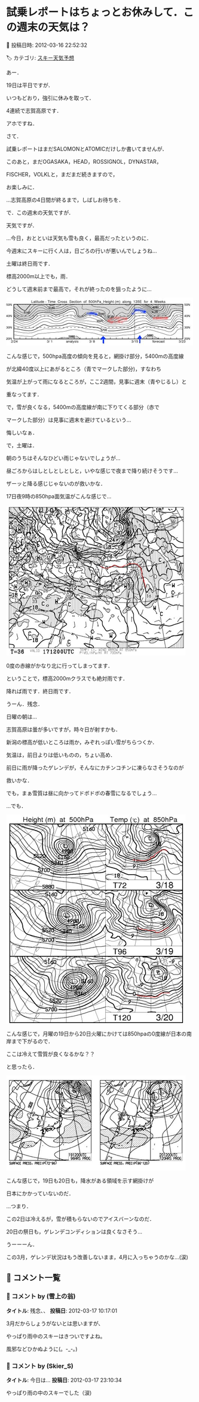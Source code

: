 # 試乗レポートはちょっとお休みして．この週末の天気は？

📅 投稿日時: 2012-03-16 22:52:32

🏷️ カテゴリ: [スキー天気予想](c6554f5c3c106093b511a8daae23757e8.md)

あー．


19日は平日ですが．


いつもどおり，強引に休みを取って．


4連続で志賀高原です．


アホですね．





さて．


試乗レポートはまだSALOMONとATOMICだけしか書いてませんが．


このあと，まだOGASAKA，HEAD，ROSSIGNOL，DYNASTAR，


FISCHER，VOLKLと，まだまだ続きますので，


お楽しみに．


…志賀高原の4日間が終るまで，しばしお待ちを．





で．この週末の天気ですが．


天気ですが．





…今日，おとといは天気も雪も良く，最高だったというのに．


今週末にスキーに行く人は，日ごろの行いが悪いんでしょうね…


土曜は終日雨です．


標高2000m以上でも，雨．


どうして週末前まで最高で，それが終ったのを狙ったように…







![e8636c62dcaa8715d0a10e15213d4fb6.jpg](images/e8636c62dcaa8715d0a10e15213d4fb6.jpg)







こんな感じで，500hpa高度の傾向を見ると，網掛け部分，5400mの高度線


が北緯40度以上にあがるところ（青でマークした部分)，すなわち


気温が上がって雨になるところが，ここ2週間，見事に週末（青やじるし）と


重なってます．


で，雪が良くなる，5400mの高度線が南に下りてくる部分（赤で


マークした部分）は見事に週末を避けているという…


悔しいなぁ．





で，土曜は．


朝のうちはそんなひどい雨じゃないでしょうが…


昼ごろからはしとしとしとしと，いやな感じで夜まで降り続けそうです…


ザーッと降る感じじゃないのが救いかな．





17日夜9時の850hpa面気温がこんな感じで…




![726cce36c3b6815bbccb07ce76d84b89.jpg](images/726cce36c3b6815bbccb07ce76d84b89.jpg)




0度の赤線がかなり北に行ってしまってます．


ということで，標高2000mクラスでも絶対雨です．


降れば雨です．終日雨です．


うーん．残念．





日曜の朝は…


志賀高原は曇が多いですが，時々日が射すかも．


新潟の標高が低いところは雨か，みぞれっぽい雪がちらつくか．





気温は，前日よりは低いものの，ちょい高め．


前日に雨が降ったゲレンデが，そんなにカチンコチンに凍らなさそうなのが


救いかな．


でも，まぁ雪質は昼に向かってドボドボの春雪になるでしょう…





…でも．




![ff5500bda4bc050ca462834a8a7d72af.jpg](images/ff5500bda4bc050ca462834a8a7d72af.jpg)




こんな感じで，月曜の19日から20日火曜にかけては850hpaの0度線が日本の南岸まで下がるので．


ここは冷えて雪質が良くなるかな？？


と思ったら．




![280b4974dae4473af821f0cafae09cb0.jpg](images/280b4974dae4473af821f0cafae09cb0.jpg)




こんな感じで，19日も20日も，降水がある領域を示す網掛けが


日本にかかっていないのだ．


…つまり．


この2日は冷えるが，雪が積もらないのでアイスバーンなのだ．


20日の祭日も，ゲレンデコンディションは良くなさそう…


うーーーん．


この3月，ゲレンデ状況はもう改善しないまま，4月に入っちゃうのかな…(涙)

## 💬 コメント一覧

### 💬 コメント by (雪上の翁)
**タイトル**: 残念、、
**投稿日**: 2012-03-17 10:17:01

3月だからしょうがないとは思いますが、

やっぱり雨中のスキーはきついですよね。

風邪などひかぬように(。-_-。)

### 💬 コメント by (Skier_S)
**タイトル**: 今日は…
**投稿日**: 2012-03-17 23:10:34

やっぱり雨の中のスキーでした（涙)

